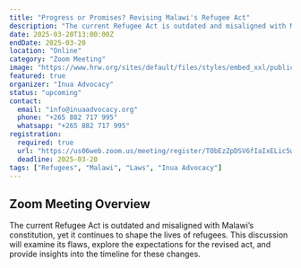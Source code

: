 ```yaml
---
title: "Progress or Promises? Revising Malawi's Refugee Act"
description: "The current Refugee Act is outdated and misaligned with Malawi’s constitution, yet it continues to shape the lives of refugees."
date: 2025-03-20T13:00:00Z
endDate: 2025-03-20
location: "Online"
category: "Zoom Meeting"
image: "https://www.hrw.org/sites/default/files/styles/embed_xxl/public/media_2023/06/202306africa_malawi_camp.jpg?itok=rg1nwvsJ"
featured: true
organizer: "Inua Advocacy"
status: "upcoming"
contact:
  email: "info@inuaadvocacy.org"
  phone: "+265 882 717 995"
  whatsapp: "+265 882 717 995"
registration:
  required: true
  url: "https://us06web.zoom.us/meeting/register/TObEzZpDSV6fIaIxELic5w"
  deadline: 2025-03-20
tags: ["Refugees", "Malawi", "Laws", "Inua Advocacy"]
---
```


## Zoom Meeting Overview

The current Refugee Act is outdated and misaligned with Malawi’s constitution, yet it continues to shape the lives of refugees. This discussion will examine its flaws, explore the expectations for the revised act, and provide insights into the timeline for these changes.


